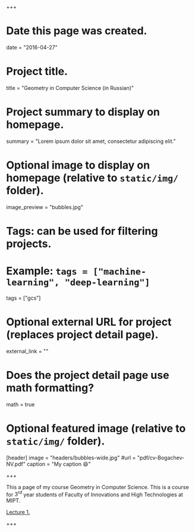 +++
# Date this page was created.
date = "2016-04-27"

# Project title.
title = "Geometry in Computer Science (in Russian)"

# Project summary to display on homepage.
summary = "Lorem ipsum dolor sit amet, consectetur adipiscing elit."

# Optional image to display on homepage (relative to `static/img/` folder).
image_preview = "bubbles.jpg"

# Tags: can be used for filtering projects.
# Example: `tags = ["machine-learning", "deep-learning"]`
tags = ["gcs"]

# Optional external URL for project (replaces project detail page).
external_link = ""

# Does the project detail page use math formatting?
math = true

# Optional featured image (relative to `static/img/` folder).
[header]
image = "headers/bubbles-wide.jpg"
#url = "pdf/cv-Bogachev-NV.pdf"
caption = "My caption :smile:"

+++

This a page of my course Geometry in Computer Science.
This is a course for $3^{rd}$ year students of Faculty of Innovations and High Technologies at
MIPT. 

[Lecture 1.](pdf/cv-Bogachev-NV.pdf)

+++